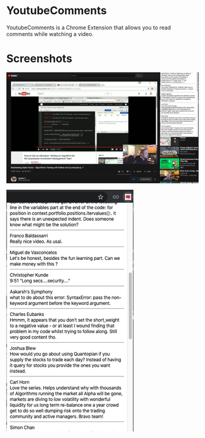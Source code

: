 # YoutubeComments

YoutubeComments is a Chrome Extension that allows you to read comments while watching a video.

# Screenshots

![](img1.png)

![](img2.png)
